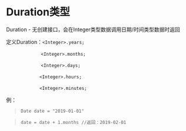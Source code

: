 # Duration类型

Duration - 无创建接口，会在Integer类型数据调用日期/时间类型数据时返回

定义Duration：`<Integer>.years;`

&nbsp;&nbsp;&nbsp;&nbsp;&nbsp;&nbsp;&nbsp;&nbsp;&nbsp;&nbsp;&nbsp;&nbsp;&nbsp;&nbsp;&nbsp;&nbsp;&nbsp;&nbsp;&nbsp;&nbsp;&nbsp;&nbsp;&nbsp;&nbsp;`<Integer>.months;`

&nbsp;&nbsp;&nbsp;&nbsp;&nbsp;&nbsp;&nbsp;&nbsp;&nbsp;&nbsp;&nbsp;&nbsp;&nbsp;&nbsp;&nbsp;&nbsp;&nbsp;&nbsp;&nbsp;&nbsp;&nbsp;&nbsp;&nbsp;&nbsp;`<Integer>.days;`

&nbsp;&nbsp;&nbsp;&nbsp;&nbsp;&nbsp;&nbsp;&nbsp;&nbsp;&nbsp;&nbsp;&nbsp;&nbsp;&nbsp;&nbsp;&nbsp;&nbsp;&nbsp;&nbsp;&nbsp;&nbsp;&nbsp;&nbsp;`<Integer>.hours;`

&nbsp;&nbsp;&nbsp;&nbsp;&nbsp;&nbsp;&nbsp;&nbsp;&nbsp;&nbsp;&nbsp;&nbsp;&nbsp;&nbsp;&nbsp;&nbsp;&nbsp;&nbsp;&nbsp;&nbsp;&nbsp;&nbsp;&nbsp;`<Integer>.minutes;`


例：

>     Date date = "2019-01-01"

>     date = date + 1.months //返回：2019-02-01